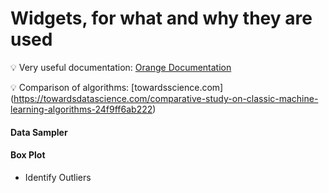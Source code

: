 # Widgets, for what and why they are used

:bulb: Very useful documentation: 
[Orange Documentation](https://orange.biolab.si/docs/)

:bulb: Comparison of algorithms:
[towardsscience.com] (https://towardsdatascience.com/comparative-study-on-classic-machine-learning-algorithms-24f9ff6ab222) 

#### Data Sampler

#### Box Plot

 * Identify Outliers

